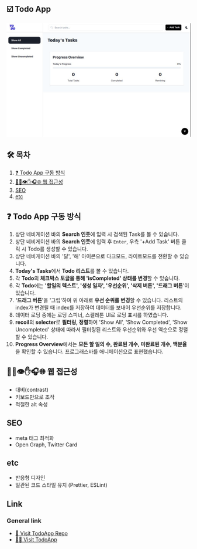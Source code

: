 ## ☑️ Todo App

![easyme](/assets/readme/screen.png)

## 🛠 목차

1. [❓ Todo App 구동 방식](#-todo-app-구동-방식)
2. [🏳️‍🌈👁✋🎧🌐 웹 접근성](#%EF%B8%8F-웹-접근성)
3. [SEO](#SEO)
4. [etc](#etc)

## ❓ Todo App 구동 방식

1. 상단 네비게이션 바의 **Search 인풋**에 입력 시 검색된 Task를 볼 수 있습니다.
2. 상단 네비게이션 바의 **Search 인풋**에 입력 후 `Enter`, 우측 '+Add Task' 버튼 클릭 시 Todo를 생성할 수 있습니다.
3. 상단 네비게이션 바의 '달', '해' 아이콘으로 다크모드, 라이트모드를 전환할 수 있습니다.
4. **Today's Tasks**에서 **Todo 리스트**를 볼 수 있습니다.
5. 각 **Todo**의 **체크박스 토글을 통해 'isCompleted' 상태를 변경**할 수 있습니다.
6. 각 **Todo**에는 **'할일의 텍스트', '생성 일자', '우선순위', '삭제 버튼', '드래그 버튼**'이 있습니다.
7. **'드래그 버튼**'을 '그립'하여 위 아래로 **우선 순위를 변경**할 수 있습니다. 리스트의 index가 변경될 때 index를 저장하여 데이터를 보내어 우선순위를 저장합니다.
8. 데이터 로딩 중에는 로딩 스피너, 스켈레톤 UI로 로딩 표시를 하였습니다.
9. **recoil**의 **selecter**로 **필터링, 정렬**하여 'Show All', 'Show Completed', 'Show Uncompleted' 상태에 따라서 필터링된 리스트와 우선순위와 우선 역순으로 정렬할 수 있습니다.
10. **Progress Overview**에서는 **모든 할 일의 수, 완료된 개수, 미완료된 개수, 백분율**을 확인할 수 있습니다. 프로그래스바를 애니메이션으로 표현했습니다.

## 🏳️‍🌈👁✋🎧🌐 웹 접근성

- 대비(contrast)
- 키보드만으로 조작
- 적절한 alt 속성

## SEO

- meta 태그 최적화
- Open Graph, Twitter Card

## etc

- 반응형 디자인
- 일관된 코드 스타일 유지 (Prettier, ESLint)

## Link

### General link

- [🚗 Visit TodoApp Repo](https://github.com/tccmd/to-do-app)
- [🙋‍♂️ Visit TodoApp](https://todo-web-nu.vercel.app)
